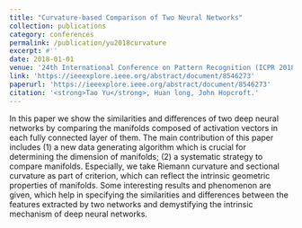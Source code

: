 ```yaml
---
title: "Curvature-based Comparison of Two Neural Networks"
collection: publications
category: conferences
permalink: /publication/yu2018curvature
excerpt: #''
date: 2018-01-01
venue: '24th International Conference on Pattern Recognition (ICPR 2018)'
link: 'https://ieeexplore.ieee.org/abstract/document/8546273'
paperurl: 'https://ieeexplore.ieee.org/abstract/document/8546273'
citation: '<strong>Tao Yu</strong>, Huan long, John Hopcroft.'
---
```


In this paper we show the similarities and differences of two deep neural networks by comparing the manifolds composed of activation vectors in each fully connected layer of them. The main contribution of this paper includes (1) a new data generating algorithm which is crucial for determining the dimension of manifolds; (2) a systematic strategy to compare manifolds. Especially, we take Riemann curvature and sectional curvature as part of criterion, which can reflect the intrinsic geometric properties of manifolds. Some interesting results and phenomenon are given, which help in specifying the similarities and differences between the features extracted by two networks and demystifying the intrinsic mechanism of deep neural networks.
